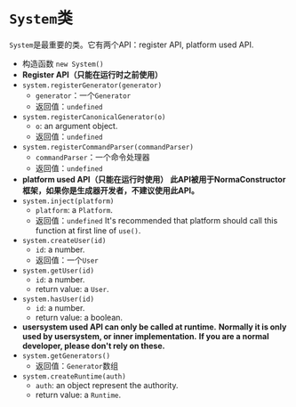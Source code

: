 # `System`类

`System`是最重要的类。它有两个API：register API, platform used API.

*  构造函数
  `new System()`
* **Register API（只能在运行时之前使用）**
* `system.registerGenerator(generator)`
  * `generator`：一个`Generator`
  * 返回值：`undefined`
* `system.registerCanonicalGenerator(o)`
  * `o`: an argument object.
  * 返回值：`undefined`
* `system.registerCommandParser(commandParser)`
  * `commandParser`：一个命令处理器
  * 返回值：`undefined`
* **platform used API（只能在运行时使用）**
  **此API被用于NormaConstructor框架，如果你是生成器开发者，不建议使用此API。**
* `system.inject(platform)`
  * `platform`: a `Platform`.
  * 返回值：`undefined`
    It's recommended that platform should call
	this function at first line of `use()`.
* `system.createUser(id)`
  * `id`: a number.
  * 返回值：一个`User`
* `system.getUser(id)`
  * `id`: a number.
  * return value: a `User`.
* `system.hasUser(id)`
  * `id`: a number.
  * return value: a boolean.
* **usersystem used API can only be called at runtime.**
  **Normally it is only used by usersystem, or inner implementation.**
  **If you are a normal developer, please don't rely on these.**
* `system.getGenerators()`
  * 返回值：`Generator`数组
* `system.createRuntime(auth)`
  * `auth`: an object represent the authority.
  * return value: a `Runtime`.
